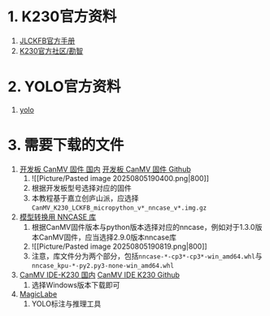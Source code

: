 # 1. K230官方资料
1. [JLCKFB官方手册](https://wiki.lckfb.com/zh-hans/lushan-pi-k230/)
2. [K230官方社区/勘智](https://www.kendryte.com/zh/sdkResource/230canmv)
# 2. YOLO官方资料
1. [yolo](https://docs.ultralytics.com/zh/)
# 3. 需要下载的文件
1. [开发板 CanMV 固件 国内](https://www.kendryte.com/zh/resource?selected=0-0-3-0) [开发板 CanMV 固件 Github](https://github.com/kendryte/canmv_k230/releases)
	1. ![[Picture/Pasted image 20250805190400.png|800]]
	2. 根据开发板型号选择对应的固件
	3. 本教程基于嘉立创庐山派，应选择`CanMV_K230_LCKFB_micropython_v*_nncase_v*.img.gz`
2. [模型转换用 NNCASE 库](https://github.com/kendryte/nncase/releases)
	1. 根据CanMV固件版本与python版本选择对应的nncase，例如对于1.3.0版本CanMV固件，应当选择2.9.0版本nncase库
	2. ![[Picture/Pasted image 20250805190819.png|800]]
	3. 注意，库文件分为两个部分，包括`nncase-*-cp3*-cp3*-win_amd64.whl`与`nncase_kpu-*-py2.py3-none-win_amd64.whl`
3. [CanMV IDE-K230 国内](https://www.kendryte.com/zh/resource?selected=0-2-1) [CanMV IDE K230 Github](https://github.com/kendryte/canmv_ide/releases)
	1. 选择Windows版本下载即可
4. [MagicLabe](https://www.bilibili.com/video/BV1WT5BzAEmH/)
	1. YOLO标注与推理工具